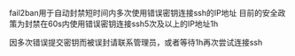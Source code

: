 fail2ban用于自动封禁短时间内多次使用错误密钥连接ssh的IP地址
目前的安全政策为封禁在60s内使用错误密钥连接ssh5次及以上的IP地址1h

因多次错误提交密钥而被误封请联系管理员，或者等待1h再次尝试连接ssh